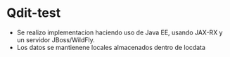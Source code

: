 # Qdit-test

- Se realizo implementacion haciendo uso de Java EE, usando JAX-RX y un servidor JBoss/WildFly.
- Los datos se mantienene locales almacenados dentro de locdata
